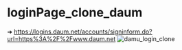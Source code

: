 # loginPage_clone_daum
➜ https://logins.daum.net/accounts/signinform.do?url=https%3A%2F%2Fwww.daum.net
![damu_login_clone](https://user-images.githubusercontent.com/103368861/185843218-7e1249cf-43b2-4560-8b8b-59950ac87d48.jpg)
